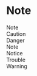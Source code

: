 # Note

<div data-class="note">Note</div>

<div data-class="note" data-type="caution">Caution</div>

<div data-class="note" data-type="danger">Danger</div>

<div data-class="note" data-type="note">Note</div>

<div data-class="note" data-type="notice">Notice</div>

<div data-class="note" data-type="trouble">Trouble</div>

<div data-class="note" data-type="warning">Warning</div>